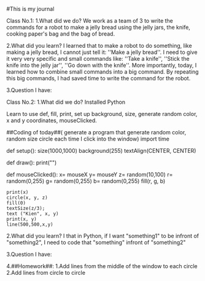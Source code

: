 #This is my journal

Class No.1:
1.What did we do?
We work as a team of 3 to write the commands for a robot to make a jelly bread using the jelly jars, the knife, cooking paper's bag and the bag of bread.

2.What did you learn?
I learned that to make a robot to do something, like making a jelly bread, I cannot just tell it: ''Make a jelly bread''. I need to give it very very specific and small commands like: ''Take a knife'', ''Stick the knife into the jelly jar'', ''Go down with the knife''. More importantly, today, I learned how to combine small commands into a big command. By repeating this big commands, I had saved time to write the command for the robot.

3.Question I have:




Class No.2:
1.What did we do? 
Installed Python

Learn to use def, fill, print, set up background, size, generate random color, x and y coordinates, mouseClicked.

##Coding of today##( generate a program that generate random color, random size circle each time I click into the window)
import time

def setup():
    size(1000,1000)
    background(255)
    textAlign(CENTER, CENTER)

def draw():
    print("")
    
def mouseClicked():
    x= mouseX
    y= mouseY
    z= random(10,100)
    r= random(0,255)
    g= random(0,255)
    b= random(0,255)
    fill(r, g, b)

    print(x)
    circle(x, y, z)
    fill(0)
    textSize(z/3);
    text ("Kien", x, y)
    print(x, y)
    line(500,500,x,y)   

2.What did you learn? I that in Python, if I want "something1" to be infront of "something2", I need to code that "something" infront of "something2"

3.Question I have:

4.##Homework##:
1.Add lines from the middle of the window to each circle
2.Add lines from circle to circle


